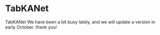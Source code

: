 # TabKANet
TabKANet
We have been a bit busy lately, and we will update a version in early October. thank you!
